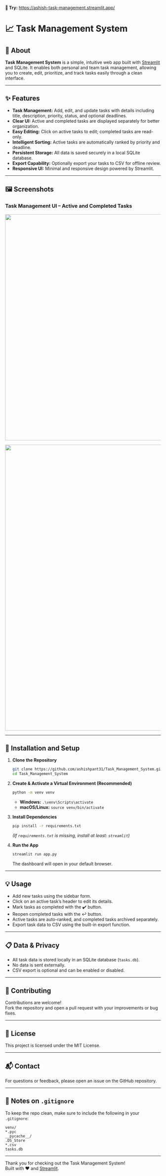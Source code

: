 **🤖 Try:** https://ashish-task-management.streamlit.app/

# 📈 Task Management System

## 📖 About

**Task Management System** is a simple, intuitive web app built with [Streamlit](https://streamlit.io) and SQLite. It enables both personal and team task management, allowing you to create, edit, prioritize, and track tasks easily through a clean interface.

---

## ✨ Features

- **Task Management:** Add, edit, and update tasks with details including title, description, priority, status, and optional deadlines.
- **Clear UI:** Active and completed tasks are displayed separately for better organization.
- **Easy Editing:** Click on active tasks to edit; completed tasks are read-only.
- **Intelligent Sorting:** Active tasks are automatically ranked by priority and deadline.
- **Persistent Storage:** All data is saved securely in a local SQLite database.
- **Export Capability:** Optionally export your tasks to CSV for offline review.
- **Responsive UI:** Minimal and responsive design powered by Streamlit.

---

## 🖼️ Screenshots

### Task Management UI – Active and Completed Tasks

<p align="center">
  <img width="1493" height="728" alt="Task Manager Screenshot 1" src="https://github.com/user-attachments/assets/ab750486-c96b-4b42-b31e-18db418f0f09" />
</p>

<p align="center">
  <img width="1456" height="921" alt="Task Manager Screenshot 2" src="https://github.com/user-attachments/assets/11168c56-54d5-4b0f-ab23-a8262cd962f0" />
</p>

---

## 🚀 Installation and Setup

1. **Clone the Repository**
   ```bash
   git clone https://github.com/ashishpant31/Task_Management_System.git
   cd Task_Management_System
   ```

2. **Create & Activate a Virtual Environment (Recommended)**
   ```bash
   python -m venv venv
   ```
   - **Windows:** `.\venv\Scripts\activate`
   - **macOS/Linux:** `source venv/bin/activate`

3. **Install Dependencies**
   ```bash
   pip install -r requirements.txt
   ```
   *(If `requirements.txt` is missing, install at least: `streamlit`)*

4. **Run the App**
   ```bash
   streamlit run app.py
   ```
   The dashboard will open in your default browser.

---

## 💡 Usage

- Add new tasks using the sidebar form.
- Click on an active task’s header to edit its details.
- Mark tasks as completed with the ✔️ button.
- Reopen completed tasks with the ↩️ button.
- Active tasks are auto-ranked, and completed tasks archived separately.
- Export task data to CSV using the built-in export function.

---

## 📋 Data & Privacy

- All task data is stored locally in an SQLite database (`tasks.db`).
- No data is sent externally.
- CSV export is optional and can be enabled or disabled.

---

## 🤝 Contributing

Contributions are welcome!  
Fork the repository and open a pull request with your improvements or bug fixes.

---

## 📝 License

This project is licensed under the MIT License.

---

## 📬 Contact

For questions or feedback, please open an issue on the GitHub repository.

---

## 📂 Notes on `.gitignore`

To keep the repo clean, make sure to include the following in your `.gitignore`:

```
venv/
*.pyc
__pycache__/
.DS_Store
*.csv
tasks.db
```

---

Thank you for checking out the Task Management System!  
Built with ❤️ and [Streamlit](https://streamlit.io).

